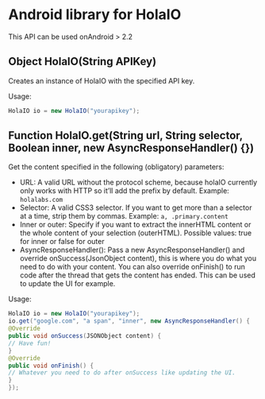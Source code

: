# Android library for HolaIO
This API can be used onAndroid > 2.2

## Object HolaIO(String APIKey)

Creates an instance of HolaIO with the specified API key.

Usage:

``` java
HolaIO io = new HolaIO("yourapikey");
```

## Function HolaIO.get(String url, String selector, Boolean inner, new AsyncResponseHandler() {})

Get the content specified in the following (obligatory) parameters:

  - URL: A valid URL without the protocol scheme, because holaIO currently only works with HTTP so it’ll add the prefix by default. Example: `holalabs.com`
  - Selector: A valid CSS3 selector. If you want to get more than a selector at a time, strip them by commas. Example: `a, .primary.content`
  - Inner or outer: Specify if you want to extract the innerHTML content or the whole content of your selection (outerHTML). Possible values: true for inner or false for outer
  - AsyncResponseHandler(): Pass a new AsyncResponseHandler() and override onSuccess(JsonObject content), this is where you do what you need to do with your content. You can also override onFinish() to run code after the thread that gets the content has ended. This can be used to update the UI for example.

Usage:

``` java
HolaIO io = new HolaIO("yourapikey");
io.get("google.com", "a span", "inner", new AsyncResponseHandler() {
@Override
public void onSuccess(JSONObject content) {
// Have fun!
}
@Override
public void onFinish() {
// Whatever you need to do after onSuccess like updating the UI.
}
});
```
